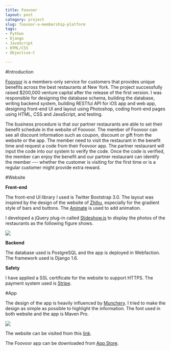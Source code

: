 ```yaml
---
title: Foovoor
layout: post
category: project
slug: foovoor-a-membership-platform
tags:
- Python
- Django
- JavaScript
- HTML/CSS
- Objective-C

---
```


#Introduction

[Foovoor][2] is a members-only service for customers that provides unique benefits across the best restaurants at New York. The project successfully raised $200,000 venture capital after the release of the first version. I was responsible for designing the database schema, building the database, writing backend system, building RESTful API for iOS app and web app, designing front-end UI and layout using Photoshop, coding front-end pages using HTML, CSS and JavaScript, and testing.

The business procedure is that our partner restaurants are able to set their benefit schedule in the website of Foovoor. The member of Foovoor can see all discount information such as coupon, discount or gift from the website or the app. The member need to visit the restaurant in the benefit time and request a code from their Foovoor app. The partner restaurant will input the code into our system to verify the code. Once the code is verified, the member can enjoy the benefit and our partner restaurant can identify the member --- whether the customer is visiting for the first time or is a regular customer might provide extra reward.

#Website

__Front-end__

The front-end UI library I used is Twitter Bootstrap 3.0. The layout was inspired by the design of the website of [Zhihu][4], especially for the gradient style of bars and buttons. The [Animate][5] is used to add animation.

I developed a jQuery plug-in called [Slideshow.js][6] to display the photos of the restaurants as the following figure shows.

![](/media/project/8.jpg)

__Backend__

The database used is PostgreSQL and the app is deployed in Webfaction. The framework used is Django 1.6.

__Safety__

I have applied a SSL certificate for the website to support HTTPS. The payment system used is [Stripe][7].

#App

The design of the app is heavily influenced by [Munchery][3]. I tried to make the design as simple as possible to highlight the information. The font used in both website and the app is Maven Pro.

![](/media/project/7.jpg)

The website can be visited from this [link][2].

The Foovoor app can be downloaded from [App Store][1].

[1]:https://itunes.apple.com/us/app/foovoor/id938833745?ls=1&mt=8
[2]:https://foovoor.com/
[3]:https://munchery.com/
[4]:http://www.zhihu.com/
[5]:http://daneden.github.io/animate.css/
[6]:https://github.com/fuermosi777/slideshow-js
[7]:https://stripe.com/